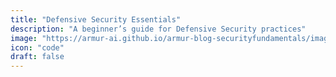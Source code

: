 ```yaml
---
title: "Defensive Security Essentials"
description: "A beginner’s guide for Defensive Security practices"
image: "https://armur-ai.github.io/armur-blog-securityfundamentals/images/3.avif"
icon: "code"
draft: false
---
```


